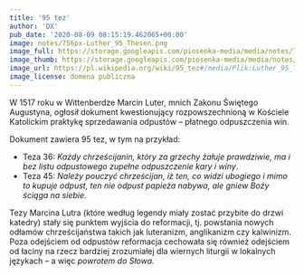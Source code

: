 ```yaml
---
title: '95 tez'
author: 'DX'
pub_date: '2020-08-09 08:15:19.462065+00:00'
image: notes/756px-Luther_95_Thesen.png
image_full: https://storage.googleapis.com/piosenka-media/media/notes/756px-Luther_95_Thesen.png
image_thumb: https://storage.googleapis.com/piosenka-media/media/notes/756px-Luther_95_Thesen.png.0x300_q85_upscale.jpg
image_url: https://pl.wikipedia.org/wiki/95_tez#/media/Plik:Luther_95_Thesen.png
image_license: domena publiczna
---
```


W 1517 roku w Wittenberdze Marcin Luter, mnich Zakonu Świętego Augustyna, ogłosił dokument kwestionujący rozpowszechnioną w Kościele Katolickim praktykę sprzedawania odpustów – płatnego odpuszczenia win. 

Dokument zawiera 95 tez, w tym na przykład:

- Teza 36: _Każdy chrześcijanin, który za grzechy żałuje prawdziwie, ma i bez listu odpustowego zupełne odpuszczenie kary i winy_.
 - Teza 45: _Należy pouczyć chrześcijan, iż ten, co widzi ubogiego i mimo to kupuje odpust, ten nie odpust papieża nabywa, ale gniew Boży ściąga na siebie_.

Tezy Marcina Lutra \(które według legendy miały zostać przybite do drzwi katedry\) stały się punktem wyjścia do reformacji, tj. powstania nowych odłamów chrześcijaństwa takich jak luteranizm, anglikanizm czy kalwinizm. Poza odejściem od odpustów reformacja cechowała się również odejściem od łaciny na rzecz bardziej zrozumiałej dla wiernych liturgii w lokalnych językach – a więc _powrotem do Słowa._